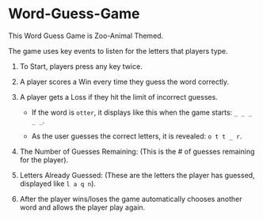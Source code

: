 # Word-Guess-Game

This Word Guess Game is Zoo-Animal Themed.

The game uses key events to listen for the letters that players type.

1. To Start, players press any key twice.

2. A player scores a Win every time they guess the word correctly.

3. A player gets a Loss if they hit the limit of incorrect guesses.

   * If the word is `otter`, it displays like this when the game starts: `_ _ _ _ _`.

   * As the user guesses the correct letters, it is revealed: `o t t _ r`.

4. The Number of Guesses Remaining: (This is the # of guesses remaining for the player).

8. Letters Already Guessed: (These are the letters the player has guessed, displayed like `l a q n`).

9. After the player wins/loses the game automatically chooses another word and allows the player play again.